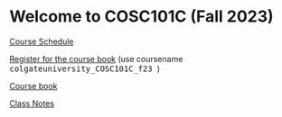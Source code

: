 # Welcome to COSC101C (Fall 2023)
[Course Schedule](https://docs.google.com/spreadsheets/d/1O3lwU_rmq9TuArA9GS2vJA6fOThvFut3ptSCcFLDleM/edit?usp=share_link)

[Register for the course book](https://runestone.academy/runestone/default/user/register) (use coursename <tt> colgateuniversity\_COSC101C\_f23 </tt>)

[Course book](https://runestone.academy/ns/books/published/colgateuniversity_COSC101C_f23/frontmatter-1.html)

[Class Notes](notes)